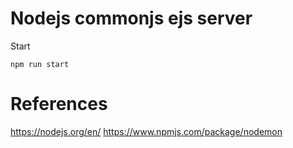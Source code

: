 # Nodejs commonjs ejs server

Start

```shell
npm run start
```

# References

<https://nodejs.org/en/>
<https://www.npmjs.com/package/nodemon>
